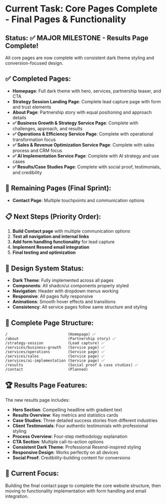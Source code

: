 # Current Task: Core Pages Complete - Final Pages & Functionality

## Status: ✅ MAJOR MILESTONE - Results Page Complete!

All core pages are now complete with consistent dark theme styling and conversion-focused design.

## ✅ **Completed Pages:**
- **Homepage**: Full dark theme with hero, services, partnership teaser, and CTA
- **Strategy Session Landing Page**: Complete lead capture page with form and trust elements
- **About Page**: Partnership story with equal positioning and approach details
- **✅ Business Growth & Strategy Service Page**: Complete with challenges, approach, and results
- **✅ Operations & Efficiency Service Page**: Complete with operational transformation focus
- **✅ Sales & Revenue Optimization Service Page**: Complete with sales process and CRM focus
- **✅ AI Implementation Service Page**: Complete with AI strategy and use cases
- **✅ Results/Case Studies Page**: Complete with social proof, testimonials, and credibility

## 🚧 **Remaining Pages (Final Sprint):**
- **Contact Page**: Multiple touchpoints and communication options

## 📋 **Next Steps (Priority Order):**
1. **Build Contact page** with multiple communication options
2. **Test all navigation and internal links**
3. **Add form handling functionality** for lead capture
4. **Implement Resend email integration**
5. **Final testing and optimization**

## 🎨 **Design System Status:**
- **Dark Theme**: Fully implemented across all pages
- **Components**: All shadcn/ui components properly styled
- **Navigation**: Header with dropdown menus working
- **Responsive**: All pages fully responsive
- **Animations**: Smooth hover effects and transitions
- **Consistency**: All service pages follow same structure and styling

## 🔗 **Complete Page Structure:**
```
/                           (Homepage) ✅
/about                      (Partnership story) ✅
/strategy-session           (Lead capture) ✅
/services/business-growth   (Service page) ✅
/services/operations        (Service page) ✅
/services/sales             (Service page) ✅
/services/ai-implementation (Service page) ✅
/results                    (Social proof & case studies) ✅
/contact                    (Planned)
```

## 🏆 **Results Page Features:**
The new results page includes:
- **Hero Section**: Compelling headline with gradient text
- **Results Overview**: Key metrics and statistics cards
- **Case Studies**: Three detailed success stories from different industries
- **Client Testimonials**: Four authentic testimonials with professional styling
- **Process Overview**: Four-step methodology explanation
- **CTA Section**: Multiple call-to-action options
- **Consistent Dark Theme**: Professional Resend-inspired styling
- **Responsive Design**: Works perfectly on all devices
- **Social Proof**: Credibility-building content for conversions

## 📝 **Current Focus:**
Building the final contact page to complete the core website structure, then moving to functionality implementation with form handling and email integration. 